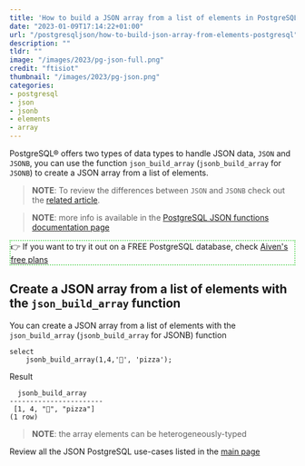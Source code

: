 ```yaml
---
title: 'How to build a JSON array from a list of elements in PostgreSQL®'
date: "2023-01-09T17:14:22+01:00"
url: "/postgresqljson/how-to-build-json-array-from-elements-postgresql"
description: ""
tldr: ""
image: "/images/2023/pg-json-full.png"
credit: "ftisiot"
thumbnail: "/images/2023/pg-json.png"
categories:
- postgresql
- json
- jsonb
- elements
- array
---
```


PostgreSQL® offers two types of data types to handle JSON data, `JSON` and `JSONB`, you can use the function `json_build_array` (`jsonb_build_array` for `JSONB`) to create a JSON array from a list of elements.

<!--more-->

> **NOTE**: To review the differences between `JSON` and `JSONB` check out the [related article](/postgresqljson/what-are-the-differences-json-jsonb-postgresql).

> **NOTE**: more info is available in the [PostgreSQL JSON functions documentation page](https://www.postgresql.org/docs/current/functions-json.html)

<p style="border:2px dotted #77dd77;"> 👉 If you want to try it out on a FREE PostgreSQL database, check <a href="https://go.aiven.io/francesco-signup">Aiven's free plans</a></p>


## Create a JSON array from a list of elements with the `json_build_array` function

You can create a JSON array from a list of elements with the `json_build_array` (`jsonb_build_array` for JSONB) function

```
select 
    jsonb_build_array(1,4,'🍌', 'pizza');
```

Result

```
  jsonb_build_array
-----------------------
 [1, 4, "🍌", "pizza"]
(1 row)
```

> **NOTE**: the array elements can be heterogeneously-typed

Review all the JSON PostgreSQL use-cases listed in the [main page](/postgresqljson/main)

